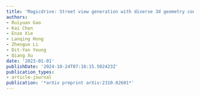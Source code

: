 ```yaml
---
title: 'Magicdrive: Street view generation with diverse 3d geometry control'
authors:
- Ruiyuan Gao
- Kai Chen
- Enze Xie
- Lanqing Hong
- Zhenguo Li
- Dit-Yan Yeung
- Qiang Xu
date: '2023-01-01'
publishDate: '2024-10-24T07:16:15.502423Z'
publication_types:
- article-journal
publication: '*arXiv preprint arXiv:2310.02601*'
---
```

